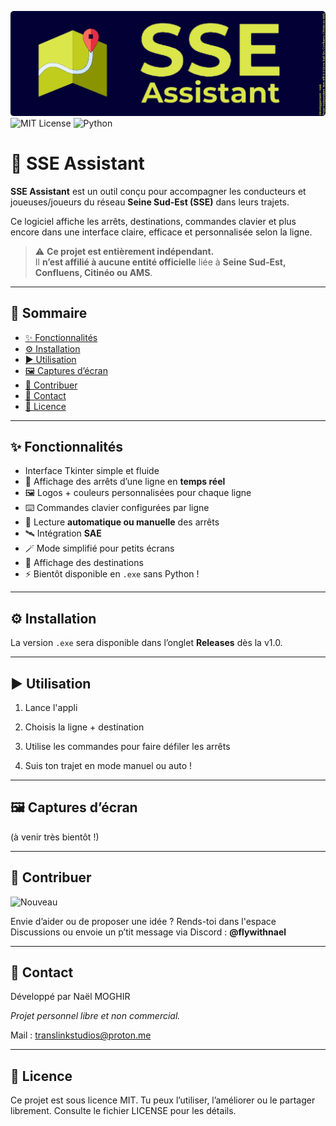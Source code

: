 ![SSE Assistant](banner-rounded.png)  
![MIT License](https://img.shields.io/badge/License-MIT-yellow.svg)
![Python](https://img.shields.io/badge/Python-FFD43B?style=for-the-badge&logo=python&logoColor=blue)

# 🚌 SSE Assistant

**SSE Assistant** est un outil conçu pour accompagner les conducteurs et joueuses/joueurs du réseau **Seine Sud-Est (SSE)** dans leurs trajets.

Ce logiciel affiche les arrêts, destinations, commandes clavier et plus encore dans une interface claire, efficace et personnalisée selon la ligne.

> ⚠️ **Ce projet est entièrement indépendant.**  
> Il **n’est affilié à aucune entité officielle** liée à **Seine Sud-Est, Confluens, Citinéo ou AMS**.

---

## 🧠 Sommaire

- [✨ Fonctionnalités](#-fonctionnalités)
- [⚙️ Installation](#-installation)
- [▶️ Utilisation](#️-utilisation)
- [🖼️ Captures d’écran](#️-captures-décran)
- [🤝 Contribuer](#-contribuer)
- [📩 Contact](#-contact)
- [📄 Licence](#-licence)

---

## ✨ Fonctionnalités

- Interface Tkinter simple et fluide
- 📍 Affichage des arrêts d’une ligne en **temps réel**
- 🖼️ Logos + couleurs personnalisées pour chaque ligne
- ⌨️ Commandes clavier configurées par ligne
- 🚦 Lecture **automatique ou manuelle** des arrêts
- 🛰️ Intégration **SAE**
- 🪄 Mode simplifié pour petits écrans
- 🎯 Affichage des destinations
- ⚡ Bientôt disponible en `.exe` sans Python !

---

## ⚙️ Installation

La version `.exe` sera disponible dans l’onglet **Releases** dès la v1.0.

---

## ▶️ Utilisation

1. Lance l'appli


2. Choisis la ligne + destination


3. Utilise les commandes pour faire défiler les arrêts


4. Suis ton trajet en mode manuel ou auto !


---

## 🖼️ Captures d’écran

(à venir très bientôt !)


---

## 🤝 Contribuer
![Nouveau](https://img.shields.io/badge/Nouveau-!-blue.svg)

Envie d’aider ou de proposer une idée ?
Rends-toi dans l'espace Discussions ou envoie un p’tit message via Discord :
**@flywithnael**

---

## 📩 Contact

Développé par Naël MOGHIR

*Projet personnel libre et non commercial.*

Mail : translinkstudios@proton.me


---

## 📄 Licence

Ce projet est sous licence MIT.
Tu peux l’utiliser, l’améliorer ou le partager librement.
Consulte le fichier LICENSE pour les détails.
